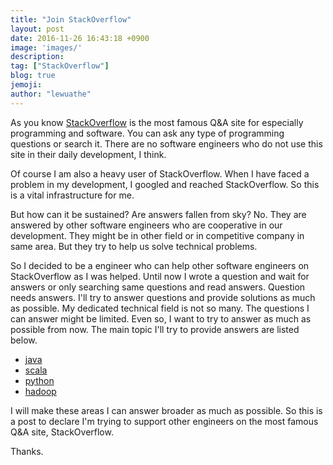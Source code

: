 ```yaml
---
title: "Join StackOverflow"
layout: post
date: 2016-11-26 16:43:18 +0900
image: 'images/'
description:
tag: ["StackOverflow"]
blog: true
jemoji:
author: "lewuathe"
---
```


As you know [StackOverflow](http://stackoverflow.com/) is the most famous Q&A site for especially programming and software. You can ask any type of programming questions or search it. There are no software engineers who do not use this site in their daily development, I think.

<!-- more -->

Of course I am also a heavy user of StackOverflow. When I have faced a problem in my development, I googled and reached StackOverflow. So this is a vital infrastructure for me.

But how can it be sustained? Are answers fallen from sky? No. They are answered by other software engineers who are cooperative in our development. They might be in other field or in competitive company in same area. But they try to help us solve technical problems.

So I decided to be a engineer who can help other software engineers on StackOverflow as I was helped. Until now I wrote a question and wait for answers or only searching same questions and read answers. Question needs answers. I'll try to answer questions and provide solutions as much as possible. My dedicated technical field is not so many. The questions I can answer might be limited. Even so, I want to try to answer as much as possible from now. The main topic I'll try to provide answers are listed below.

- [java](http://stackoverflow.com/questions/tagged/java)
- [scala](http://stackoverflow.com/questions/tagged/scala)
- [python](http://stackoverflow.com/questions/tagged/python)
- [hadoop](http://stackoverflow.com/questions/tagged/hadoop)

I will make these areas I can answer broader as much as possible. So this is a post to declare I'm trying to support other engineers on the most famous Q&A site, StackOverflow.

Thanks.
